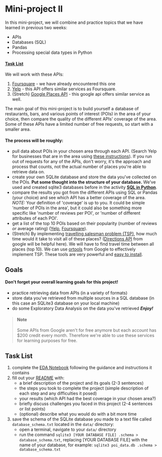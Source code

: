 # Mini-project II


In this mini-project, we will combine and practice topics that we have learned in previous two weeks:
- APIs
- Databases (SQL)
- Pandas
- Processing special data types in Python

#### [Task List](#task-list)

We will work with these APIs:
1. [Foursquare](https://developer.foursquare.com/places) - we have already encountered this one
2. [Yelp](https://www.yelp.com/developers/documentation/v3/get_started) - this API offers similar services as Foursquare.
3. (Stretch) [Google Places API](https://developers.google.com/places/web-service/intro) - this google api offers similar service as well.

The main goal of this mini-project is to build yourself a database of restaurants, bars, and various points of interest (POIs) in the area of your choice, then compare the quality of the different APIs' coverage of the area. Some of these APIs have a limited number of free requests, so start with a smaller area.  

#### The process will be roughly:

- pull data about POIs in your chosen area through each API. (Search Yelp for businesses that are in the area using [these instructions](https://www.yelp.com/developers/documentation/v3/business_search)). If you run out of requests for any of the APIs, don't worry, it's the approach and process that counts, not the actual number of places you're able to retrieve data on.
- create your own SQLite database and store the data you've collected on the POIs. **Put some thought into the structure of your database.** We've used and created sqlite3 databases before in the activity [**SQL in Python**](https://data.compass.lighthouselabs.ca/b9e08cd5-68c6-490c-a32b-a66f01bf53e1).
- compare the results you got from the different APIs using SQL or Pandas (your choice) and see which API has a better coverage of the area. 
*NOTE:* Your definition of 'coverage' is up to you. It could be simple 'number of POIs in the area', but it could also be something more specific like 'number of reviews per POI', or 'number of different attributes of each POI'.
- get a list of the top 10 POIs based on their popularity (number of reviews *or* average rating) ([Yelp](https://www.yelp.com/developers/documentation/v3/business), [Foursquare](https://developer.foursquare.com/docs/api-reference/venues/details/)).
- (Stretch) By implementing [travelling salesman problem (TSP)](https://en.wikipedia.org/wiki/Travelling_salesman_problem), how much time would it take to visit all of these places? ([Directions API](https://developers.google.com/maps/documentation/directions/start) from google will be helpful here). We will have to find travel time between all places (top 10). We can use [ortools](https://developers.google.com/optimization/routing/tsp) from Google to effectively implement TSP. These tools are very powerful and [easy to install](https://developers.google.com/optimization/install).

## Goals
#### Don't forget your overall learning goals for this project!
- practice retrieving data from APIs (in a variety of formats)
- store data you've retrieved from multiple sources in a SQL database (in this case an SQLite3 database on your local machine)
- do some Exploratory Data Analysis on the data you've retrieved
***Enjoy!***


> #### Note
> Some APIs from Google aren't for free anymore but each account has $200 credit every month. Therefore we're able to use these services for learning purposes for free.


## Task List
1. complete the [EDA Notebook](notebooks/EDA.ipynb) following the guidance and instructions it contains
2. fill out your [README](README.md) with:
    - a brief description of the project and its goals (2-3 sentences)
    - the steps you took to complete the project (simple description of each step and any difficulties it posed)
    - your results (which API had the best coverage in your chosen area?)
    - briefly discuss challenges you faced in this project (2-4 sentences or list points)
    - (optional) describe what you would do with a bit more time
3. save the schema of the SQLite database you made to a text file called `database_schema.txt` located in the `data/` directory:
    - open a terminal, navigate to your `data/` directory
    - run the command `sqlite3 [YOUR DATABASE FILE] .schema > database_schema.txt`, replacing [YOUR DATABASE FILE] with the name of your database, for example:
    `sqlite3 poi_data.db .schema > database_schema.txt`